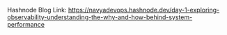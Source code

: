 Hashnode Blog Link: https://navyadevops.hashnode.dev/day-1-exploring-observability-understanding-the-why-and-how-behind-system-performance
